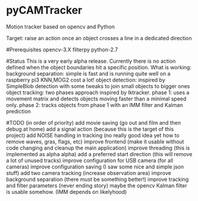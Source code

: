 # pyCAMTracker
Motion tracker based on opencv and Python

Target: raise an action once an object crosses a line in a dedicated direction

#Prerequisites
opencv-3.X
filterpy
python-2.7

#Status
This is a very early alpha release.
Currently there is no action defined when the object boundaries hit a specific position.
What is working:
background separation:
  simple is fast and is running quite well on a raspberry pi3
  KNN,MOG2 cost a lot!
object detection:
  inspired by SimpleBlob detection with some tweaks to join small objects to bigger ones
object tracking:
  two phases approach inspired by lktracker.
  phase 1: uses a movement matrix and detects objects moving faster than a minimal speed only.
  phase 2: tracks objects from phase 1 with an IMM filter and Kalman prediction

#TODO (in order of priority)
add movie saving (go out and film and then debug at home)
add a signal action (because this is the target of this project)
add NOISE handling in tracking (no really good idea yet how to remove waves, gras, flags, etc)
improve frontend (make it usable without code changing and cleanup the main application)
improve threading (this is implemented as alpha alpha)
add a preferred start direction (this will remove a lot of unused tracks)
improve configuration for USB camera (for all cameras)
improve configuration saving (I saw some nice and simple json stuff)
add two camera tracking (increase observation area)
improve background separation (there must be something better!)
improve tracking and filter parameters (never ending story)
maybe the opencv Kalman filter is usable somehow. (IMM depends on likelyhood)
